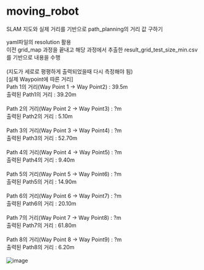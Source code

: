 # moving_robot

SLAM 지도와 실제 거리를 기반으로 path_planning의 거리 값 구하기
</br>

yaml파일의 resolution 활용</br>
이전 grid_map 과정을 끝내고 해당 과정에서 추출한 result_grid_test_size_min.csv를 기반으로 내용을 수행</br>
</br>
(지도가 세로로 평평하게 출력되었을때 다시 측정해야 됨)</br>
[실제 Waypoint에 따른 거리]</br>
Path 1의 거리(Way Point 1 -> Way Point2) : 39.5m </br>
출력된 Path1의 거리 : 39.20m </br>
</br>
Path 2의 거리(Way Point 2 -> Way Point3) : ?m </br>
출력된 Path2의 거리 : 5.10m </br>
</br>
Path 3의 거리(Way Point 3 -> Way Point4) : ?m </br>
출력된 Path3의 거리 : 52.70m </br>
</br>
Path 4의 거리(Way Point 4 -> Way Point5) : ?m </br>
출력된 Path4의 거리 : 9.40m </br>
</br>
Path 5의 거리(Way Point 5 -> Way Point6) : ?m </br>
출력된 Path5의 거리 : 14.90m </br>
</br>
Path 6의 거리(Way Point 6 -> Way Point7) : ?m </br>
출력된 Path6의 거리 : 20.10m </br>
</br>
Path 7의 거리(Way Point 7 -> Way Point8) : ?m </br>
출력된 Path7의 거리 : 61.80m </br> 
</br>
Path 8의 거리(Way Point 8 -> Way Point9) : ?m </br>
출력된 Path8의 거리 : 6.20m </br>
</br>
![image](https://github.com/user-attachments/assets/0c8563fa-b79a-4478-b249-47fc41a75163)

